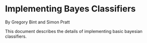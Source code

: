 Implementing Bayes Classifiers
==============================

By Gregory Bint and Simon Pratt

This document describes the details of implementing basic bayesian
classifiers.
